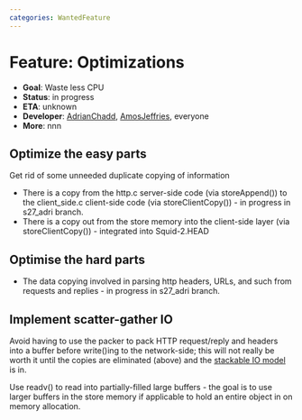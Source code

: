 ```yaml
---
categories: WantedFeature
---
```

# Feature: Optimizations

- **Goal**: Waste less CPU
- **Status**: in progress
- **ETA**: unknown
- **Developer**:
  [AdrianChadd](/AdrianChadd), [AmosJeffries](/AmosJeffries),
  everyone
- **More**:
nnn
## Optimize the easy parts

Get rid of some unneeded duplicate copying of information

- There is a copy from the http.c server-side code (via storeAppend())
    to the client_side.c client-side code (via storeClientCopy()) - in
    progress in s27_adri branch.
- There is a copy out from the store memory into the client-side layer
    (via storeClientCopy()) - integrated into Squid-2.HEAD

## Optimise the hard parts

- The data copying involved in parsing http headers, URLs, and such
    from requests and replies - in progress in s27_adri branch.

## Implement scatter-gather IO

Avoid having to use the packer to pack HTTP request/reply and headers
into a buffer before write()ing to the network-side; this will not really
be worth it until the copies are eliminated (above) and the
[stackable IO model](/Features/StackableIO)
is in.

Use readv() to read into partially-filled large buffers - the goal is to
use larger buffers in the store memory if applicable to hold an entire
object in on memory allocation.
